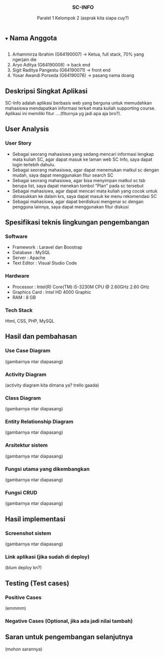 <br />
<p align="center">
<!--
  <a href="https://github.com/github_username/repo_name">
    <img src="images/logo.png" alt="Logo" width="80" height="80">
  </a>
-->
  <h3 align="center">SC-INFO</h3>

  <p align="center">
    Paralel 1 Kelompok 2 (asprak kita siapa cuy?)
  </p>
</p>



<!-- TABLE OF CONTENTS -->
<details open="open">
  <summary><h2 style="display: inline-block">Nama Anggota</h2></summary>
  <ol>
    <li>
      Arhammirza Ibrahim (G64190007) -> Ketua, full stack, 70% yang ngerjain die
    </li>
    <li>
      Aryo Aditya (G64190008) -> back end
    </li>
    <li>Sigit Raditya Pangestu (G64190071) -> front end</li>
    <li>Yosar Awandi Porseda (G64190076) -> pasang nama doang</li>
  </ol>
</details>



<!-- ABOUT THE PROJECT -->
## Deskripsi Singkat Aplikasi

SC-Info adalah aplikasi berbasis web yang berguna untuk memudahkan
mahasiswa mendapatkan informasi terkait mata kuliah supporting course. Aplikasi ini
memiliki fitur ....(fiturnya yg jadi apa aja bro?).


## User Analysis
### User Story
* Sebagai seorang mahasiswa yang sedang mencari informasi lengkap mata kuliah SC, agar dapat masuk ke laman web SC Info, saya dapat login terlebih dahulu.
* Sebagai seorang mahasiswa, agar dapat menemukan matkul sc dengan mudah, saya dapat menggunakan fitur search SC
* Sebagai seorang mahasiswa, agar bisa menyimpan matkul sc tsb berupa list, saya dapat menekan tombol "Plan" pada sc tersebut
* Sebagai mahasiswa, agar dapat mencari mata kuliah yang cocok untuk dimasukkan ke dalam krs, saya dapat masuk ke menu rekomendasi SC
* Sebagai mahasiswa, agar dapat berdiskusi mengenai sc dengan pengguna lainnya, saya dapat menggunakan fitur diskusi

## Spesifikasi teknis lingkungan pengembangan
### Software
* Framework : Laravel dan Boostrap
* Database : MySQL
* Server : Apache
* Text Editor : Visual Studio Code
### Hardware
* Processor : Intel(R) Core(TM) i5-3230M CPU @ 2.60GHz 2.60 GHz
* Graphics Card : Intel HD 4000 Graphic
* RAM : 8 GB
### Tech Stack
Html, CSS, PHP, MySQL
## Hasil dan pembahasan
### Use Case Diagram
(gambarnya ntar diapasang)
### Activity Diagram
(activity diagram kita dimana ya? trello gaada)
### Class Diagram
(gambarnya ntar diapasang)
### Entity Relationship Diagram
(gambarnya ntar diapasang)
### Arsitektur sistem
(gambarnya ntar diapasang)
### Fungsi utama yang dikembangkan
(gambarnya ntar diapasang)
### Fungsi CRUD
(gambarnya ntar diapasang)
## Hasil implementasi
### Screenshot sistem
(gambarnya ntar diapasang)
### Link aplikasi (jika sudah di deploy)
(blum deploy kn?)
## Testing (Test cases)
### Positive Cases
(emmmm)
### Negative Cases (Optional, jika ada jadi nilai tambah)
## Saran untuk pengembangan selanjutnya
(mohon sarannya)
